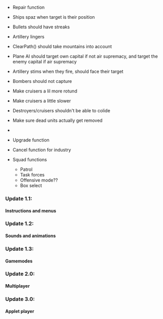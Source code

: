 - Repair function
- Ships spaz when target is their position
- Bullets should have streaks
- Artillery lingers
- ClearPath() should take mountains into account
- Plane AI should target own capital if not air supremacy, and target the enemy capital if air supremacy
- Artillery stims when they fire, should face their target
- Bombers should not capture
- Make cruisers a lil more rotund
- Make cruisers a little slower
- Destroyers/cruisers shouldn't be able to colide
- Make sure dead units actually get removed
- 

- Upgrade function
- Cancel function for industry
- Squad functions
	- Patrol
	- Task forces
	- Offensive mode??
	- Box select

### Update 1.1:
#### Instructions and menus

### Update 1.2:
#### Sounds and animations

### Update 1.3:
#### Gamemodes

### Update 2.0:
#### Multiplayer

### Update 3.0:
#### Applet player
